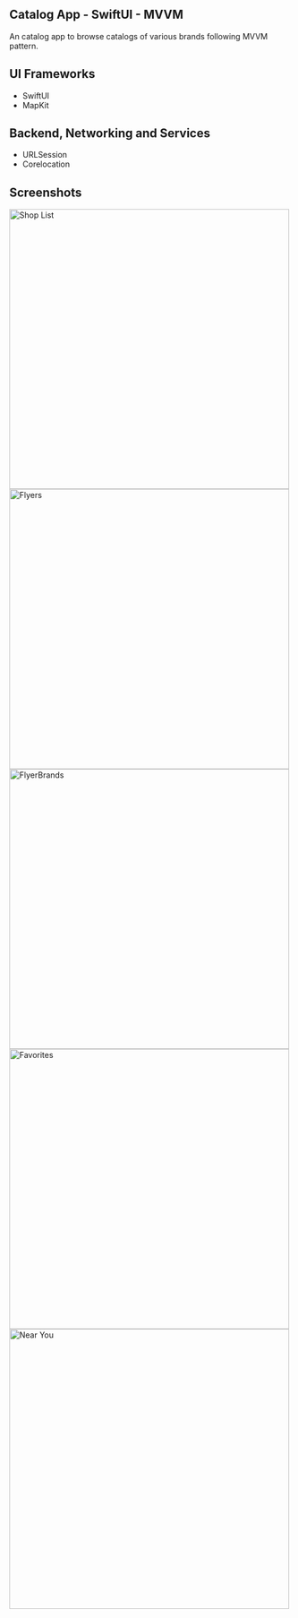 <h2>Catalog App - SwiftUI - MVVM</h2>
An catalog app to browse catalogs of various brands following MVVM pattern.
<h2>UI Frameworks</h2>
<ul>
 	<li>SwiftUI</li>
 	<li>MapKit</li>
</ul>
<h2>Backend, Networking and Services</h2>
<ul>
 	<li>URLSession</li>
 	<li>Corelocation</li>
</ul>
<h2>Screenshots</h2>
<img src="https://github.com/emirhangurdal/Caflyers/assets/80176164/5656696f-60e0-457f-a1e1-a687a3732220" alt="Shop List" width="500" />

<img src="https://github.com/emirhangurdal/Caflyers/assets/80176164/3b29d6db-aa31-41a7-909a-b07a913742c6" alt="Flyers" width="500" />

<img src="https://github.com/emirhangurdal/Caflyers/assets/80176164/51498aac-5ca6-425e-8894-d8d703134494" alt="FlyerBrands" width="500" />

<img src="https://github.com/emirhangurdal/Caflyers/assets/80176164/1931428e-5899-406c-a0b3-a0a8114936cc" alt="Favorites" width="500" />

<img src="https://github.com/emirhangurdal/Caflyers/assets/80176164/faea2938-cb68-46a9-ad49-71465c4c7fff" alt="Near You" width="500" />

